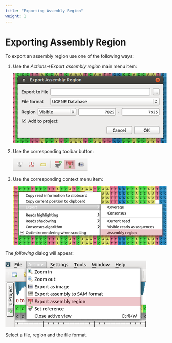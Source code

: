 ```yaml
---
title: "Exporting Assembly Region"
weight: 1
---
```



# Exporting Assembly Region

To export an assembly region use one of the following ways:

1.  Use the _Actions->Export assembly region_ main menu item:


    ![](/images/65929853/65929854.png)

2.  Use the corresponding toolbar button:


    ![](/images/65929853/65929855.png)

3.  Use the corresponding context menu item:


    ![](/images/65929853/65929856.png)


The _following_ dialog will appear:


![](/images/65929853/65929857.png)

Select a file, region and the file format.
